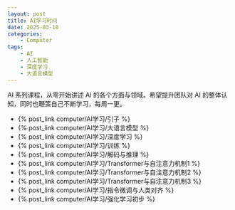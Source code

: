```yaml
---
layout: post
title: AI学习时间
date: 2025-03-18
categories:
    - Computer
tags:
    - AI
    - 人工智能
    - 深度学习
    - 大语言模型
---
```


AI 系列课程，从零开始讲述 AI 的各个方面与领域。希望提升团队对 AI 的整体认知，同时也鞭策自己不断学习，每周一更。

- {% post_link computer/AI学习/引子 %}
- {% post_link computer/AI学习/大语言模型 %}
- {% post_link computer/AI学习/深度学习 %}
- {% post_link computer/AI学习/训练 %}
- {% post_link computer/AI学习/解码与推理 %}
- {% post_link computer/AI学习/Transformer与自注意力机制1 %}
- {% post_link computer/AI学习/Transformer与自注意力机制2 %}
- {% post_link computer/AI学习/Transformer与自注意力机制3 %}
- {% post_link computer/AI学习/指令微调与人类对齐 %}
- {% post_link computer/AI学习/强化学习初步 %}